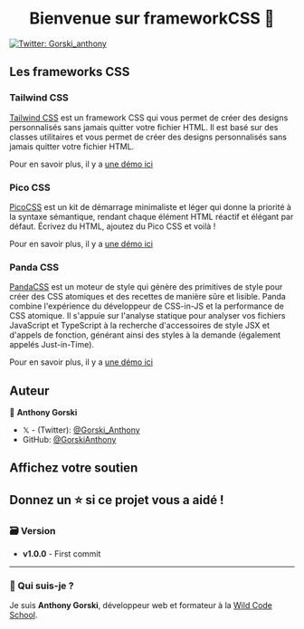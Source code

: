 <h1 align="center">Bienvenue sur frameworkCSS 👋</h1>
<p>
  <a href="https://twitter.com/Gorski_anthony" target="_blank">
    <img alt="Twitter: Gorski_anthony" src="https://img.shields.io/twitter/follow/Gorski_anthony.svg?style=social" />
  </a>
</p>

## Les frameworks CSS

### Tailwind CSS

[Tailwind CSS](https://tailwindcss.com/) est un framework CSS qui vous permet de créer des designs personnalisés sans jamais quitter votre fichier HTML. Il est basé sur des classes utilitaires et vous permet de créer des designs personnalisés sans jamais quitter votre fichier HTML.

Pour en savoir plus, il y a [une démo ici](./tailwindcss/README.md)

### Pico CSS

[PicoCSS](https://picocss.com/) est un kit de démarrage minimaliste et léger qui donne la priorité à la syntaxe sémantique, rendant chaque élément HTML réactif et élégant par défaut.
Écrivez du HTML, ajoutez du Pico CSS et voilà !

Pour en savoir plus, il y a [une démo ici](./picocss/README.md)

### Panda CSS

[PandaCSS](https://panda-css.com/) est un moteur de style qui génère des primitives de style pour créer des CSS atomiques et des recettes de manière sûre et lisible.
Panda combine l'expérience du développeur de CSS-in-JS et la performance de CSS atomique. Il s'appuie sur l'analyse statique pour analyser vos fichiers JavaScript et TypeScript à la recherche d'accessoires de style JSX et d'appels de fonction, générant ainsi des styles à la demande (également appelés Just-in-Time).

Pour en savoir plus, il y a [une démo ici](./pandacss/README.md)

## Auteur

👤 **Anthony Gorski**

-   𝕏 - (Twitter): [@Gorski_Anthony](https://twitter.com/Gorski_Anthony)
-   GitHub: [@GorskiAnthony](https://github.com/GorskiAnthony)

## Affichez votre soutien

## Donnez un ⭐️ si ce projet vous a aidé !

### 🗃️ Version

-   **v1.0.0** - First commit

---

### 👋 Qui suis-je ?

Je suis **Anthony Gorski**, développeur web et formateur à la [Wild Code School](https://www.wildcodeschool.com/fr-FR).
